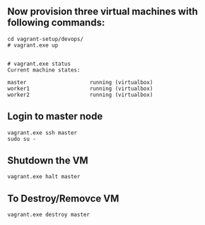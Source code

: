 ## Now provision three virtual machines with following commands:

```
cd vagrant-setup/devops/
# vagrant.exe up


# vagrant.exe status
Current machine states:

master                    running (virtualbox)
worker1                   running (virtualbox)
worker2                   running (virtualbox)
```
## Login to master node 

```
vagrant.exe ssh master
sudo su - 
```

## Shutdown the VM 
```
vagrant.exe halt master
```

## To Destroy/Removce VM 
```
vagrant.exe destroy master
```

